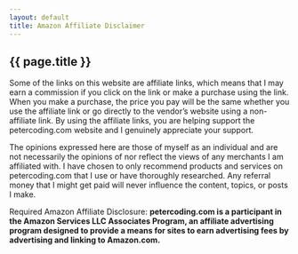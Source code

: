 ```yaml
---
layout: default
title: Amazon Affiliate Disclaimer
---
```

<div class="post">
  <h2 class="post-title">{{ page.title }}</h2>
</div>
Some of the links on this website are affiliate links, which means that I may earn a commission if you click on the link or make a purchase using the link. When you make a purchase, the price you pay will be the same whether you use the affiliate link or go directly to the vendor’s website using a non-affiliate link. By using the affiliate links, you are helping support the petercoding.com website and I genuinely appreciate your support.

The opinions expressed here are those of myself as an individual and are not necessarily the opinions of nor reflect the views of any merchants I am affiliated with. I have chosen to only recommend products and services on petercoding.com that I use or have thoroughly researched.  Any referral money that I might get paid will never influence the content, topics, or posts I make.

Required Amazon Affiliate Disclosure: <b>petercoding.com is a participant in the Amazon Services LLC Associates Program, an affiliate advertising program designed to provide a means for sites to earn advertising fees by advertising and linking to Amazon.com.</b>

